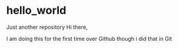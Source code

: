 # hello_world
Just another repository
Hi there, 

I am doing this for the first time over Github though i did that in Git
